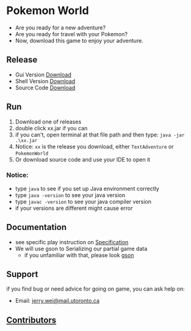 # Pokemon World

- Are you ready for a new adventure?
- Are you ready for travel with your Pokemon?
- Now, download this game to enjoy your adventure.

## Release

- Gui Version [Download](https://github.com/CSC207-UofT/course-project-jerry-text-adventure/releases/download/TextAdventure/TextAdventure.zip)
- Shell Version [Download](https://github.com/CSC207-UofT/course-project-jerry-text-adventure/releases/download/PokemonWorld/PokemonWorld.zip)
- Source Code [Download](https://github.com/CSC207-UofT/course-project-jerry-text-adventure/archive/refs/heads/main.zip)

## Run

1. Download one of releases
2. double click xx.jar if you can
3. if you can't, open terminal at that file path and then type: `java -jar .\xx.jar`
4. Notice: `xx` is the release you download, either `TextAdventure` or `PokemonWorld`
5. Or download source code and use your IDE to open it

### Notice:

- type `java` to see if you set up Java environment correctly
- type `java -version` to see your java version
- type `javac -version` to see your java compiler version
- if your versions are different might cause error

## Documentation

- see specific play instruction on [Specification](https://github.com/CSC207-UofT/course-project-jerry-text-adventure/blob/main/phase2/specification.md)
- We will use gson to Serializing our partial game data
  - if you unfamiliar with that, please look [gson](https://github.com/google/gson)

## Support

if you find bug or need advice for going on game, you can ask help on:

- Email: jerry.wei@mail.utoronto.ca

## [Contributors](https://github.com/CSC207-UofT/course-project-jerry-text-adventure/graphs/contributors)
